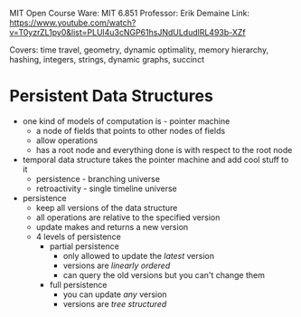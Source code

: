 MIT Open Course Ware: MIT 6.851
Professor: Erik Demaine
Link: https://www.youtube.com/watch?v=T0yzrZL1py0&list=PLUl4u3cNGP61hsJNdULdudlRL493b-XZf

Covers: time travel, geometry, dynamic optimality, memory hierarchy, hashing, integers, strings, dynamic graphs, succinct
# Persistent Data Structures
- one kind of models of computation is - pointer machine 
	- a node of fields that points to other nodes of fields
	- allow operations 
	- has a root node and everything done is with respect to the root node
- temporal data structure takes the pointer machine and add cool stuff to it
	- persistence - branching universe 
	- retroactivity - single timeline universe
- persistence
	- keep all versions of the data structure
	- all operations are relative to the specified version
	- update makes and returns a new version
	- 4 levels of persistence
		- partial persistence
			- only allowed to update the *latest* version
			- versions are *linearly ordered*
			- can query the old versions but you can't change them
		- full persistence
			- you can update *any* version
			- versions are *tree structured*